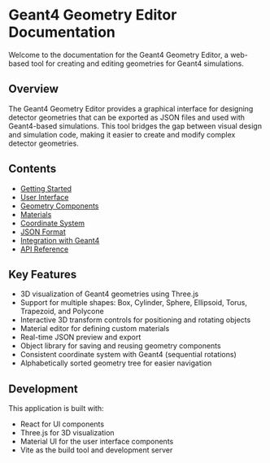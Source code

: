 # Geant4 Geometry Editor Documentation

Welcome to the documentation for the Geant4 Geometry Editor, a web-based tool for creating and editing geometries for Geant4 simulations.

## Overview

The Geant4 Geometry Editor provides a graphical interface for designing detector geometries that can be exported as JSON files and used with Geant4-based simulations. This tool bridges the gap between visual design and simulation code, making it easier to create and modify complex detector geometries.

## Contents

- [Getting Started](getting-started.md)
- [User Interface](user-interface.md)
- [Geometry Components](geometry-components.md)
- [Materials](materials.md)
- [Coordinate System](coordinate-system.md)
- [JSON Format](json-format.md)
- [Integration with Geant4](integration-with-geant4.md)
- [API Reference](api/index.md)

## Key Features

- 3D visualization of Geant4 geometries using Three.js
- Support for multiple shapes: Box, Cylinder, Sphere, Ellipsoid, Torus, Trapezoid, and Polycone
- Interactive 3D transform controls for positioning and rotating objects
- Material editor for defining custom materials
- Real-time JSON preview and export
- Object library for saving and reusing geometry components
- Consistent coordinate system with Geant4 (sequential rotations)
- Alphabetically sorted geometry tree for easier navigation

## Development

This application is built with:
- React for UI components
- Three.js for 3D visualization
- Material UI for the user interface components
- Vite as the build tool and development server
